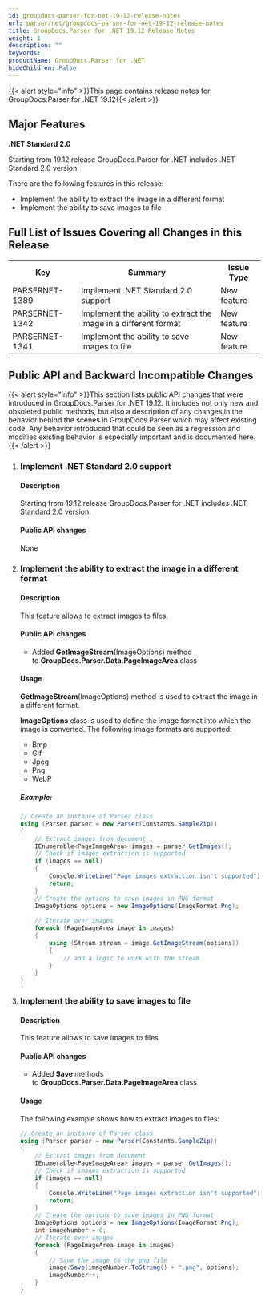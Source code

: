 ```yaml
---
id: groupdocs-parser-for-net-19-12-release-notes
url: parser/net/groupdocs-parser-for-net-19-12-release-notes
title: GroupDocs.Parser for .NET 19.12 Release Notes
weight: 1
description: ""
keywords: 
productName: GroupDocs.Parser for .NET
hideChildren: False
---
```

{{< alert style="info" >}}This page contains release notes for GroupDocs.Parser for .NET 19.12{{< /alert >}}

## Major Features

**.NET Standard 2.0**

Starting from 19.12 release GroupDocs.Parser for .NET includes .NET Standard 2.0 version.

There are the following features in this release:

*   Implement the ability to extract the image in a different format
*   Implement the ability to save images to file

## Full List of Issues Covering all Changes in this Release

<table class="confluenceTable"><colgroup><col><col><col></colgroup><colgroup><col><col><col></colgroup><colgroup><col><col><col></colgroup><tbody><tr><th class="confluenceTh"><div class="tablesorter-header-inner">Key</div></th><th class="confluenceTh"><div class="tablesorter-header-inner">Summary</div></th><th class="confluenceTh"><div class="tablesorter-header-inner">Issue Type</div></th></tr><tr><td colspan="1" class="confluenceTd">PARSERNET-1389</td><td colspan="1" class="confluenceTd">Implement .NET Standard 2.0 support</td><td colspan="1" class="confluenceTd">New feature</td></tr><tr><td colspan="1" class="confluenceTd">PARSERNET-1342</td><td colspan="1" class="confluenceTd">Implement the ability to extract the image in a different format</td><td colspan="1" class="confluenceTd">New feature</td></tr><tr><td class="confluenceTd">PARSERNET-1341</td><td class="confluenceTd">Implement the ability to save images to file</td><td class="confluenceTd">New feature</td></tr></tbody><colgroup><col></colgroup><colgroup><col></colgroup></table>

## Public API and Backward Incompatible Changes

{{< alert style="info" >}}This section lists public API changes that were introduced in GroupDocs.Parser for .NET 19.12. It includes not only new and obsoleted public methods, but also a description of any changes in the behavior behind the scenes in GroupDocs.Parser which may affect existing code. Any behavior introduced that could be seen as a regression and modifies existing behavior is especially important and is documented here.{{< /alert >}}

1.  ### Implement .NET Standard 2.0 support
    
    #### Description
    
    Starting from 19.12 release GroupDocs.Parser for .NET includes .NET Standard 2.0 version.
    
    #### Public API changes
    
    None
    
2.  ### Implement the ability to extract the image in a different format
    
    #### Description
    
    This feature allows to extract images to files.
    
    #### Public API changes
    
    *   Added **GetImageStream**(ImageOptions) method to **GroupDocs.Parser.Data.PageImageArea** class
    
    #### Usage
    
    **GetImageStream**(ImageOptions) method is used to extract the image in a different format.
    
    **ImageOptions** class is used to define the image format into which the image is converted. The following image formats are supported:
    
    *   Bmp
    *   Gif
    *   Jpeg
    *   Png
    *   WebP
    
    ##### Example:
    
    ```csharp
    // Create an instance of Parser class
    using (Parser parser = new Parser(Constants.SampleZip))
    {
        // Extract images from document
        IEnumerable<PageImageArea> images = parser.GetImages();
        // Check if images extraction is supported
        if (images == null)
        {
            Console.WriteLine("Page images extraction isn't supported");
            return;
        }
        // Create the options to save images in PNG format
        ImageOptions options = new ImageOptions(ImageFormat.Png);
     
        // Iterate over images
        foreach (PageImageArea image in images)
        {
            using (Stream stream = image.GetImageStream(options))
            {
                // add a logic to work with the stream
            }
        }
    }
    ```
    
3.  ### Implement the ability to save images to file
    
    #### Description
    
    This feature allows to save images to files.
    
    #### Public API changes
    
    *   Added **Save** methods to **GroupDocs.Parser.Data.PageImageArea** class
    
    #### Usage
    
    The following example shows how to extract images to files:
    
    ```csharp
    // Create an instance of Parser class
    using (Parser parser = new Parser(Constants.SampleZip))
    {
        // Extract images from document
        IEnumerable<PageImageArea> images = parser.GetImages();
        // Check if images extraction is supported
        if (images == null)
        {
            Console.WriteLine("Page images extraction isn't supported");
            return;
        }
        // Create the options to save images in PNG format
        ImageOptions options = new ImageOptions(ImageFormat.Png);
        int imageNumber = 0;
        // Iterate over images
        foreach (PageImageArea image in images)
        {
            // Save the image to the png file
            image.Save(imageNumber.ToString() + ".png", options);
            imageNumber++;
        }
    }
    ```
